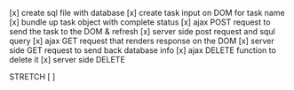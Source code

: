 
[x] create sql file with database
[x] create task input on DOM for task name
[x] bundle up task object with complete status
[x] ajax POST request to send the task to the DOM & refresh
[x] server side post request and squl query
[x] ajax GET request that renders response on the DOM
[x] server side GET request to send back database info
[x] ajax DELETE function to delete it 
[x] server side DELETE

STRETCH 
[ ] 


